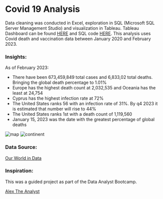 # Covid 19 Analysis 

Data cleaning was conducted in Excel, exploration in SQL (Microsoft SQL Server Management Studio) and visualization in Tableau. Tableau Dashboard can be found [HERE](https://public.tableau.com/app/profile/jacqueline.alsina/viz/Covid19Project_16783050797590/Dashboard2) and SQL code [HERE](https://github.com/JacquelineAlsi/PortfolioProjects/blob/main/Covid%2019%20Analysis/Covid%2019%20SQL.sql).
This analysis uses Covid death and vaccination data between January 2020 and February 2023. 

### Insights: 
As of February 2023: 
- There have been 673,459,849 total cases and 6,833,02 total deaths. Bringing the global death percentage to 1.01% 
- Europe has the highest death count at 2,032,535 and Oceania has the least at 24,754 
- Cyprus has the highest infection rate at 72% 
- The United States ranks 56 with an infection rate of 31%. By q4 2023 it is estimated that number will rise to 44%
- The United States ranks 1st with a death count of 1,119,560 
- January 15, 2023 was the date with the greatest percentage of global deaths 

![map](https://user-images.githubusercontent.com/126612115/234630441-436f6285-af33-4a9e-aaee-95423d55ed85.png)
![continent](https://user-images.githubusercontent.com/126612115/234630520-1096ab9a-13bb-40ea-a8e0-b7813a6ba95f.png)

### Data Source: 
[Our World in Data](https://ourworldindata.org/covid-deaths)
### Inspiration: 
This was a guided project as part of the Data Analyst Bootcamp.

[Alex The Analyst](https://github.com/AlexTheAnalyst)
